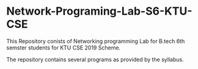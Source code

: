 # Network-Programing-Lab-S6-KTU-CSE

This Repository conists of Networking programming Lab for B.tech 6th semster students for KTU CSE 2019 Scheme.

The repository contains several programs as provided by the syllabus.
